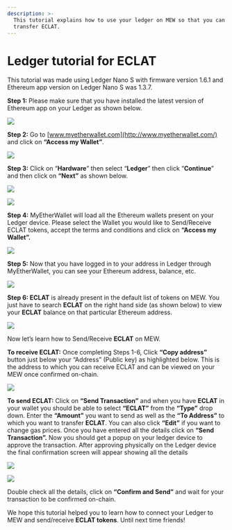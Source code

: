 ```yaml
---
description: >-
  This tutorial explains how to use your ledger on MEW so that you can vie and
  transfer ECLAT.
---
```


# Ledger tutorial for ECLAT

This tutorial was made using Ledger Nano S with firmware version 1.6.1 and Ethereum app version on Ledger Nano S was 1.3.7.

**Step 1:** Please make sure that you have installed the latest version of Ethereum app on your Ledger as shown below.

![](../../.gitbook/assets/1%20%281%29.png)

**Step 2:** Go to [www.myetherwallet.com](http://www.myetherwallet.com/) and click on **“Access my Wallet”**.

![](../../.gitbook/assets/2%20%281%29.png)

**Step 3:** Click on “**Hardware**” then select “**Ledger**” then click “**Continue**” and then click on **“Next”** as shown below.

![](../../.gitbook/assets/3%20%282%29.png)

![](../../.gitbook/assets/4%20%284%29.png)

**Step 4:** MyEtherWallet will load all the Ethereum wallets present on your Ledger device. Please select the Wallet you would like to Send/Receive ECLAT tokens, accept the terms and conditions and click on **“Access my Wallet”.**

![](../../.gitbook/assets/5.png)

**Step 5:** Now that you have logged in to your address in Ledger through MyEtherWallet, you can see your Ethereum address, balance, etc.

![](../../.gitbook/assets/6%20%282%29.png)

**Step 6: ECLAT** is already present in the default list of tokens on MEW. You just have to search **ECLAT** on the right hand side \(as shown below\) to view your **ECLAT** balance on that particular Ethereum address.

![](../../.gitbook/assets/7%20%281%29.png)

Now let’s learn how to Send/Receive **ECLAT** on MEW.

**To receive ECLAT:** Once completing Steps 1-6, Click **“Copy address”** button just below your “Address” \(Public key\) as highlighted below. This is the address to which you can receive ECLAT and can be viewed on your MEW once confirmed on-chain.

![](../../.gitbook/assets/8%20%282%29.png)

**To send ECLAT:** Click on **“Send Transaction”** and when you have **ECLAT** in your wallet you should be able to select **“ECLAT”** from the **“Type”** drop down. Enter the **“Amount”** you want to send as well as the **“To Address”** to which you want to transfer **ECLAT**. You can also click **“Edit”** if you want to change gas prices. Once you have entered all the details click on **“Send Transaction”.** Now you should get a popup on your ledger device to approve the transaction. After approving physically on the Ledger device the final confirmation screen will appear showing all the details

![](../../.gitbook/assets/9.png)

![](../../.gitbook/assets/10%20%282%29.png)

Double check all the details, click on **“Confirm and Send”** and wait for your transaction to be confirmed on-chain.

We hope this tutorial helped you to learn how to connect your Ledger to MEW and send/receive **ECLAT tokens**. Until next time friends!


